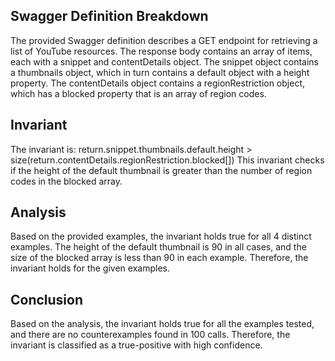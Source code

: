 ## Swagger Definition Breakdown
The provided Swagger definition describes a GET endpoint for retrieving a list of YouTube resources. The response body contains an array of items, each with a snippet and contentDetails object. The snippet object contains a thumbnails object, which in turn contains a default object with a height property. The contentDetails object contains a regionRestriction object, which has a blocked property that is an array of region codes.

## Invariant
The invariant is: return.snippet.thumbnails.default.height > size(return.contentDetails.regionRestriction.blocked[])
This invariant checks if the height of the default thumbnail is greater than the number of region codes in the blocked array.

## Analysis
Based on the provided examples, the invariant holds true for all 4 distinct examples. The height of the default thumbnail is 90 in all cases, and the size of the blocked array is less than 90 in each example. Therefore, the invariant holds for the given examples.

## Conclusion
Based on the analysis, the invariant holds true for all the examples tested, and there are no counterexamples found in 100 calls. Therefore, the invariant is classified as a true-positive with high confidence.
